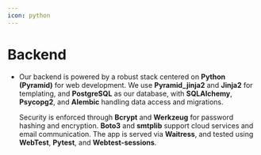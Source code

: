 ```yaml
---
icon: python
---
```


# Backend

*   Our backend is powered by a robust stack centered on **Python (Pyramid)** for web development. We use **Pyramid\_jinja2** and **Jinja2** for templating, and **PostgreSQL** as our database, with **SQLAlchemy**, **Psycopg2**, and **Alembic** handling data access and migrations.

    Security is enforced through **Bcrypt** and **Werkzeug** for password hashing and encryption. **Boto3** and **smtplib** support cloud services and email communication. The app is served via **Waitress**, and tested using **WebTest**, **Pytest**, and **Webtest-sessions**.
